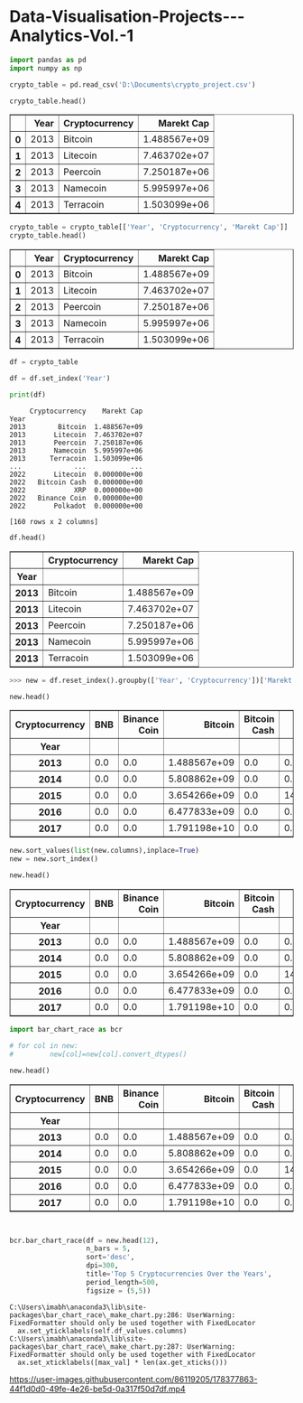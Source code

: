 # Data-Visualisation-Projects---Analytics-Vol.-1

```python
import pandas as pd
import numpy as np
```


```python
crypto_table = pd.read_csv('D:\Documents\crypto_project.csv')
```


```python
crypto_table.head()
```




<div>



<table border="1" class="dataframe">
  <thead>
    <tr style="text-align: right;">
      <th></th>
      <th>Year</th>
      <th>Cryptocurrency</th>
      <th>Marekt Cap</th>
    </tr>
  </thead>
  <tbody>
    <tr>
      <th>0</th>
      <td>2013</td>
      <td>Bitcoin</td>
      <td>1.488567e+09</td>
    </tr>
    <tr>
      <th>1</th>
      <td>2013</td>
      <td>Litecoin</td>
      <td>7.463702e+07</td>
    </tr>
    <tr>
      <th>2</th>
      <td>2013</td>
      <td>Peercoin</td>
      <td>7.250187e+06</td>
    </tr>
    <tr>
      <th>3</th>
      <td>2013</td>
      <td>Namecoin</td>
      <td>5.995997e+06</td>
    </tr>
    <tr>
      <th>4</th>
      <td>2013</td>
      <td>Terracoin</td>
      <td>1.503099e+06</td>
    </tr>
  </tbody>
</table>
</div>




```python
crypto_table = crypto_table[['Year', 'Cryptocurrency', 'Marekt Cap']]
crypto_table.head()
```




<div>

<table border="1" class="dataframe">
  <thead>
    <tr style="text-align: right;">
      <th></th>
      <th>Year</th>
      <th>Cryptocurrency</th>
      <th>Marekt Cap</th>
    </tr>
  </thead>
  <tbody>
    <tr>
      <th>0</th>
      <td>2013</td>
      <td>Bitcoin</td>
      <td>1.488567e+09</td>
    </tr>
    <tr>
      <th>1</th>
      <td>2013</td>
      <td>Litecoin</td>
      <td>7.463702e+07</td>
    </tr>
    <tr>
      <th>2</th>
      <td>2013</td>
      <td>Peercoin</td>
      <td>7.250187e+06</td>
    </tr>
    <tr>
      <th>3</th>
      <td>2013</td>
      <td>Namecoin</td>
      <td>5.995997e+06</td>
    </tr>
    <tr>
      <th>4</th>
      <td>2013</td>
      <td>Terracoin</td>
      <td>1.503099e+06</td>
    </tr>
  </tbody>
</table>
</div>




```python
df = crypto_table
```


```python
df = df.set_index('Year')
```


```python
print(df)
```

         Cryptocurrency    Marekt Cap
    Year                             
    2013        Bitcoin  1.488567e+09
    2013       Litecoin  7.463702e+07
    2013       Peercoin  7.250187e+06
    2013       Namecoin  5.995997e+06
    2013      Terracoin  1.503099e+06
    ...             ...           ...
    2022       Litecoin  0.000000e+00
    2022   Bitcoin Cash  0.000000e+00
    2022            XRP  0.000000e+00
    2022   Binance Coin  0.000000e+00
    2022       Polkadot  0.000000e+00
    
    [160 rows x 2 columns]
    


```python
df.head()
```




<div>
<table border="1" class="dataframe">
  <thead>
    <tr style="text-align: right;">
      <th></th>
      <th>Cryptocurrency</th>
      <th>Marekt Cap</th>
    </tr>
    <tr>
      <th>Year</th>
      <th></th>
      <th></th>
    </tr>
  </thead>
  <tbody>
    <tr>
      <th>2013</th>
      <td>Bitcoin</td>
      <td>1.488567e+09</td>
    </tr>
    <tr>
      <th>2013</th>
      <td>Litecoin</td>
      <td>7.463702e+07</td>
    </tr>
    <tr>
      <th>2013</th>
      <td>Peercoin</td>
      <td>7.250187e+06</td>
    </tr>
    <tr>
      <th>2013</th>
      <td>Namecoin</td>
      <td>5.995997e+06</td>
    </tr>
    <tr>
      <th>2013</th>
      <td>Terracoin</td>
      <td>1.503099e+06</td>
    </tr>
  </tbody>
</table>
</div>




```python
>>> new = df.reset_index().groupby(['Year', 'Cryptocurrency'])['Marekt Cap'].aggregate('first').unstack()
```


```python
new.head()
```




<div>

<table border="1" class="dataframe">
  <thead>
    <tr style="text-align: right;">
      <th>Cryptocurrency</th>
      <th>BNB</th>
      <th>Binance Coin</th>
      <th>Bitcoin</th>
      <th>Bitcoin Cash</th>
      <th>Bitshares</th>
      <th>Dash</th>
      <th>Dogecoin</th>
      <th>Ethereun</th>
      <th>Litecoin</th>
      <th>Namecoin</th>
      <th>Peercoin</th>
      <th>Polkadot</th>
      <th>Terracoin</th>
      <th>Tether</th>
      <th>USD Coin</th>
      <th>XRP</th>
    </tr>
    <tr>
      <th>Year</th>
      <th></th>
      <th></th>
      <th></th>
      <th></th>
      <th></th>
      <th></th>
      <th></th>
      <th></th>
      <th></th>
      <th></th>
      <th></th>
      <th></th>
      <th></th>
      <th></th>
      <th></th>
      <th></th>
    </tr>
  </thead>
  <tbody>
    <tr>
      <th>2013</th>
      <td>0.0</td>
      <td>0.0</td>
      <td>1.488567e+09</td>
      <td>0.0</td>
      <td>0.00</td>
      <td>0.000000e+00</td>
      <td>0.0</td>
      <td>0.000000e+00</td>
      <td>7.463702e+07</td>
      <td>5995997.19</td>
      <td>7250186.65</td>
      <td>0.0</td>
      <td>1503099.4</td>
      <td>0.0</td>
      <td>0.0</td>
      <td>0.000000e+00</td>
    </tr>
    <tr>
      <th>2014</th>
      <td>0.0</td>
      <td>0.0</td>
      <td>5.808862e+09</td>
      <td>0.0</td>
      <td>0.00</td>
      <td>0.000000e+00</td>
      <td>31183528.2</td>
      <td>0.000000e+00</td>
      <td>3.172562e+08</td>
      <td>0.00</td>
      <td>39686572.39</td>
      <td>0.0</td>
      <td>0.0</td>
      <td>0.0</td>
      <td>0.0</td>
      <td>6.447170e+07</td>
    </tr>
    <tr>
      <th>2015</th>
      <td>0.0</td>
      <td>0.0</td>
      <td>3.654266e+09</td>
      <td>0.0</td>
      <td>14634629.73</td>
      <td>2.193979e+07</td>
      <td>0.0</td>
      <td>0.000000e+00</td>
      <td>6.447478e+07</td>
      <td>0.00</td>
      <td>0.00</td>
      <td>0.0</td>
      <td>0.0</td>
      <td>0.0</td>
      <td>0.0</td>
      <td>2.788408e+08</td>
    </tr>
    <tr>
      <th>2016</th>
      <td>0.0</td>
      <td>0.0</td>
      <td>6.477833e+09</td>
      <td>0.0</td>
      <td>0.00</td>
      <td>4.436945e+07</td>
      <td>0.0</td>
      <td>9.147598e+08</td>
      <td>1.474841e+08</td>
      <td>0.00</td>
      <td>0.00</td>
      <td>0.0</td>
      <td>0.0</td>
      <td>0.0</td>
      <td>0.0</td>
      <td>2.583910e+08</td>
    </tr>
    <tr>
      <th>2017</th>
      <td>0.0</td>
      <td>0.0</td>
      <td>1.791198e+10</td>
      <td>0.0</td>
      <td>0.00</td>
      <td>4.110192e+08</td>
      <td>0.0</td>
      <td>4.404480e+09</td>
      <td>3.907957e+08</td>
      <td>0.00</td>
      <td>0.00</td>
      <td>0.0</td>
      <td>0.0</td>
      <td>0.0</td>
      <td>0.0</td>
      <td>2.294349e+09</td>
    </tr>
  </tbody>
</table>
</div>




```python
new.sort_values(list(new.columns),inplace=True)
new = new.sort_index()
```


```python
new.head()
```




<div>

<table border="1" class="dataframe">
  <thead>
    <tr style="text-align: right;">
      <th>Cryptocurrency</th>
      <th>BNB</th>
      <th>Binance Coin</th>
      <th>Bitcoin</th>
      <th>Bitcoin Cash</th>
      <th>Bitshares</th>
      <th>Dash</th>
      <th>Dogecoin</th>
      <th>Ethereun</th>
      <th>Litecoin</th>
      <th>Namecoin</th>
      <th>Peercoin</th>
      <th>Polkadot</th>
      <th>Terracoin</th>
      <th>Tether</th>
      <th>USD Coin</th>
      <th>XRP</th>
    </tr>
    <tr>
      <th>Year</th>
      <th></th>
      <th></th>
      <th></th>
      <th></th>
      <th></th>
      <th></th>
      <th></th>
      <th></th>
      <th></th>
      <th></th>
      <th></th>
      <th></th>
      <th></th>
      <th></th>
      <th></th>
      <th></th>
    </tr>
  </thead>
  <tbody>
    <tr>
      <th>2013</th>
      <td>0.0</td>
      <td>0.0</td>
      <td>1.488567e+09</td>
      <td>0.0</td>
      <td>0.00</td>
      <td>0.000000e+00</td>
      <td>0.0</td>
      <td>0.000000e+00</td>
      <td>7.463702e+07</td>
      <td>5995997.19</td>
      <td>7250186.65</td>
      <td>0.0</td>
      <td>1503099.4</td>
      <td>0.0</td>
      <td>0.0</td>
      <td>0.000000e+00</td>
    </tr>
    <tr>
      <th>2014</th>
      <td>0.0</td>
      <td>0.0</td>
      <td>5.808862e+09</td>
      <td>0.0</td>
      <td>0.00</td>
      <td>0.000000e+00</td>
      <td>31183528.2</td>
      <td>0.000000e+00</td>
      <td>3.172562e+08</td>
      <td>0.00</td>
      <td>39686572.39</td>
      <td>0.0</td>
      <td>0.0</td>
      <td>0.0</td>
      <td>0.0</td>
      <td>6.447170e+07</td>
    </tr>
    <tr>
      <th>2015</th>
      <td>0.0</td>
      <td>0.0</td>
      <td>3.654266e+09</td>
      <td>0.0</td>
      <td>14634629.73</td>
      <td>2.193979e+07</td>
      <td>0.0</td>
      <td>0.000000e+00</td>
      <td>6.447478e+07</td>
      <td>0.00</td>
      <td>0.00</td>
      <td>0.0</td>
      <td>0.0</td>
      <td>0.0</td>
      <td>0.0</td>
      <td>2.788408e+08</td>
    </tr>
    <tr>
      <th>2016</th>
      <td>0.0</td>
      <td>0.0</td>
      <td>6.477833e+09</td>
      <td>0.0</td>
      <td>0.00</td>
      <td>4.436945e+07</td>
      <td>0.0</td>
      <td>9.147598e+08</td>
      <td>1.474841e+08</td>
      <td>0.00</td>
      <td>0.00</td>
      <td>0.0</td>
      <td>0.0</td>
      <td>0.0</td>
      <td>0.0</td>
      <td>2.583910e+08</td>
    </tr>
    <tr>
      <th>2017</th>
      <td>0.0</td>
      <td>0.0</td>
      <td>1.791198e+10</td>
      <td>0.0</td>
      <td>0.00</td>
      <td>4.110192e+08</td>
      <td>0.0</td>
      <td>4.404480e+09</td>
      <td>3.907957e+08</td>
      <td>0.00</td>
      <td>0.00</td>
      <td>0.0</td>
      <td>0.0</td>
      <td>0.0</td>
      <td>0.0</td>
      <td>2.294349e+09</td>
    </tr>
  </tbody>
</table>
</div>




```python
import bar_chart_race as bcr
```


```python
# for col in new:
#         new[col]=new[col].convert_dtypes()
```


```python
new.head()
```




<div>

<table border="1" class="dataframe">
  <thead>
    <tr style="text-align: right;">
      <th>Cryptocurrency</th>
      <th>BNB</th>
      <th>Binance Coin</th>
      <th>Bitcoin</th>
      <th>Bitcoin Cash</th>
      <th>Bitshares</th>
      <th>Dash</th>
      <th>Dogecoin</th>
      <th>Ethereun</th>
      <th>Litecoin</th>
      <th>Namecoin</th>
      <th>Peercoin</th>
      <th>Polkadot</th>
      <th>Terracoin</th>
      <th>Tether</th>
      <th>USD Coin</th>
      <th>XRP</th>
    </tr>
    <tr>
      <th>Year</th>
      <th></th>
      <th></th>
      <th></th>
      <th></th>
      <th></th>
      <th></th>
      <th></th>
      <th></th>
      <th></th>
      <th></th>
      <th></th>
      <th></th>
      <th></th>
      <th></th>
      <th></th>
      <th></th>
    </tr>
  </thead>
  <tbody>
    <tr>
      <th>2013</th>
      <td>0.0</td>
      <td>0.0</td>
      <td>1.488567e+09</td>
      <td>0.0</td>
      <td>0.00</td>
      <td>0.000000e+00</td>
      <td>0.0</td>
      <td>0.000000e+00</td>
      <td>7.463702e+07</td>
      <td>5995997.19</td>
      <td>7250186.65</td>
      <td>0.0</td>
      <td>1503099.4</td>
      <td>0.0</td>
      <td>0.0</td>
      <td>0.000000e+00</td>
    </tr>
    <tr>
      <th>2014</th>
      <td>0.0</td>
      <td>0.0</td>
      <td>5.808862e+09</td>
      <td>0.0</td>
      <td>0.00</td>
      <td>0.000000e+00</td>
      <td>31183528.2</td>
      <td>0.000000e+00</td>
      <td>3.172562e+08</td>
      <td>0.00</td>
      <td>39686572.39</td>
      <td>0.0</td>
      <td>0.0</td>
      <td>0.0</td>
      <td>0.0</td>
      <td>6.447170e+07</td>
    </tr>
    <tr>
      <th>2015</th>
      <td>0.0</td>
      <td>0.0</td>
      <td>3.654266e+09</td>
      <td>0.0</td>
      <td>14634629.73</td>
      <td>2.193979e+07</td>
      <td>0.0</td>
      <td>0.000000e+00</td>
      <td>6.447478e+07</td>
      <td>0.00</td>
      <td>0.00</td>
      <td>0.0</td>
      <td>0.0</td>
      <td>0.0</td>
      <td>0.0</td>
      <td>2.788408e+08</td>
    </tr>
    <tr>
      <th>2016</th>
      <td>0.0</td>
      <td>0.0</td>
      <td>6.477833e+09</td>
      <td>0.0</td>
      <td>0.00</td>
      <td>4.436945e+07</td>
      <td>0.0</td>
      <td>9.147598e+08</td>
      <td>1.474841e+08</td>
      <td>0.00</td>
      <td>0.00</td>
      <td>0.0</td>
      <td>0.0</td>
      <td>0.0</td>
      <td>0.0</td>
      <td>2.583910e+08</td>
    </tr>
    <tr>
      <th>2017</th>
      <td>0.0</td>
      <td>0.0</td>
      <td>1.791198e+10</td>
      <td>0.0</td>
      <td>0.00</td>
      <td>4.110192e+08</td>
      <td>0.0</td>
      <td>4.404480e+09</td>
      <td>3.907957e+08</td>
      <td>0.00</td>
      <td>0.00</td>
      <td>0.0</td>
      <td>0.0</td>
      <td>0.0</td>
      <td>0.0</td>
      <td>2.294349e+09</td>
    </tr>
  </tbody>
</table>
</div>




```python


bcr.bar_chart_race(df = new.head(12), 
                   n_bars = 5, 
                   sort='desc',
                   dpi=300,
                   title='Top 5 Cryptocurrencies Over the Years',
                   period_length=500,
                   figsize = (5,5))


```

    C:\Users\imabh\anaconda3\lib\site-packages\bar_chart_race\_make_chart.py:286: UserWarning: FixedFormatter should only be used together with FixedLocator
      ax.set_yticklabels(self.df_values.columns)
    C:\Users\imabh\anaconda3\lib\site-packages\bar_chart_race\_make_chart.py:287: UserWarning: FixedFormatter should only be used together with FixedLocator
      ax.set_xticklabels([max_val] * len(ax.get_xticks()))
    




https://user-images.githubusercontent.com/86119205/178377863-44f1d0d0-49fe-4e26-be5d-0a317f50d7df.mp4








```python

```


```python

```
